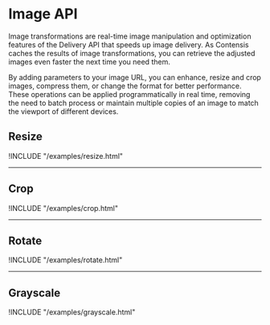 # Image API

Image transformations are real-time image manipulation and optimization features of the Delivery API that speeds up image delivery. As Contensis caches the results of image transformations, you can retrieve the adjusted images even faster the next time you need them.

By adding parameters to your image URL, you can enhance, resize and crop images, compress them, or change the format for better performance. These operations can be applied programmatically in real time, removing the need to batch process or maintain multiple copies of an image to match the viewport of different devices.

## Resize

!INCLUDE "/examples/resize.html"

---

## Crop

!INCLUDE "/examples/crop.html"

---

## Rotate

!INCLUDE "/examples/rotate.html"

---

## Grayscale

!INCLUDE "/examples/grayscale.html"
